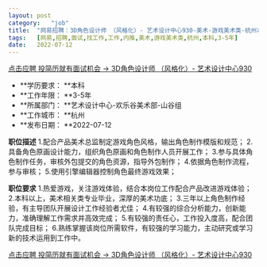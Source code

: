 ```yaml
---
layout:	post
category:	"job"
title:	"网易招聘：3D角色设计师 （风格化）- 艺术设计中心930-美术-游戏美术类-杭州本科3-5年"
tags:	[网易,招聘,面试,找工作,工作,内推,美术,游戏美术类,杭州,本科,3-5年]
date:	2022-07-12
---
```


[点击应聘 投简历就有面试机会 -> 3D角色设计师 （风格化）- 艺术设计中心930](http://mobile.bole.netease.com/bole/boleDetail?id=40475&employeeId=346f03c3cda5f04c&key=all)



- **学历要求： **本科
- **工作年限： **3-5年
- **所属部门： **艺术设计中心-欢乐谷美术部-山谷组
- **工作城市： **杭州
- **发布日期： **2022-07-12



**职位描述**
1.配合产品美术总监制定游戏角色风格，输出角色制作模版和规范；
2.具备角色原画设计能力，组织角色原画和角色制作人员开展工作；
3.参与具体角色制作任务，审核外包提交的角色资源，指导外包制作；
4.依据角色制作流程，参与审核；
5.使用引擎编辑器控制角色最终游戏效果；



**职位要求**
1.热爱游戏，关注游戏体验，结合本岗位工作配合产品改进游戏体验；
2.本科以上，美术相关类专业毕业，深厚的美术功底；
3.三年以上角色制作经验，有主导团队开展设计工作经验者尤佳；
4.有较强的综合分析能力，创新能力，准确理解工作需求并高效完成；
5.有较强的责任心，工作投入度高，配合团队完成目标；
6.熟练掌握该岗位所需软件，有较强的学习能力，主动研究或学习新的技术运用到工作中。



[点击应聘 投简历就有面试机会 -> 3D角色设计师 （风格化）- 艺术设计中心930](http://mobile.bole.netease.com/bole/boleDetail?id=40475&employeeId=346f03c3cda5f04c&key=all)